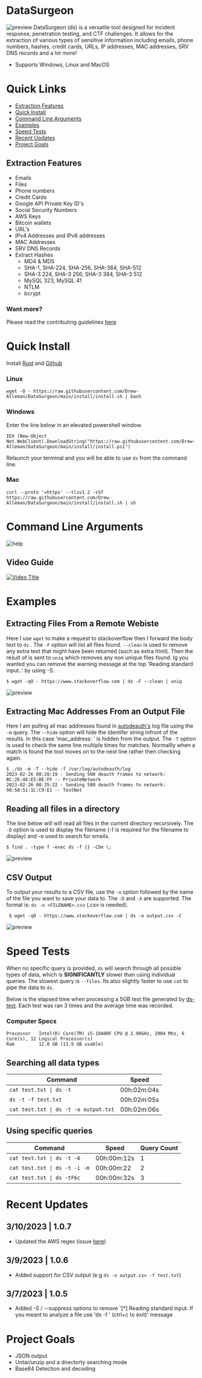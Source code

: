 # DataSurgeon
![preview](media/main.gif)
DataSurgeon (ds) is a versatile tool designed for incident response, penetration testing, and CTF challenges. It allows for the extraction of various types of sensitive information including emails, phone numbers, hashes, credit cards, URLs, IP addresses, MAC addresses, SRV DNS records and a lot more!

* Supports Windows, Linux and MacOS

# Quick Links
* [Extraction Features](#extraction-features )
* [Quick Install](#quick-install)
* [Command Line Arguments](#command-line-arguments)
* [Examples](#examples)
* [Speed Tests](#speed-tests)
* [Recent Updates](#recent-updates)
* [Project Goals](#project-goals)

## Extraction Features 
* Emails
* Files
* Phone numbers
* Credit Cards
* Google API Private Key ID's
* Social Security Numbers
* AWS Keys
* Bitcoin wallets
* URL's
* IPv4 Addresses and IPv6 addresses
* MAC Addresses
* SRV DNS Records
* Extract Hashes
    - MD4 & MD5
    - SHA-1, SHA-224, SHA-256, SHA-384, SHA-512
    - SHA-3 224, SHA-3 256, SHA-3 384, SHA-3 512
    - MySQL 323, MySQL 41
    - NTLM
    - bcrypt

### Want more? 
Please read the contributing guidelines [here](https://github.com/Drew-Alleman/DataSurgeon/blob/main/CONTRIBUTING.md#adding-a-new-regex--extraction-feature)

# Quick Install
Install [Rust](https://www.rust-lang.org/tools/install) and [Github](https://desktop.github.com/)
### Linux
```
wget -O - https://raw.githubusercontent.com/Drew-Alleman/DataSurgeon/main/install/install.sh | bash
```

### Windows 
Enter the line below in an elevated powershell window. 
```
IEX (New-Object Net.WebClient).DownloadString("https://raw.githubusercontent.com/Drew-Alleman/DataSurgeon/main/install/install.ps1")
```
Relaunch your terminal and you will be able to use ```ds``` from the command line.

### Mac
```
curl --proto '=https' --tlsv1.2 -sSf https://raw.githubusercontent.com/Drew-Alleman/DataSurgeon/main/install/install.sh | sh
```

# Command Line Arguments
![help](media/help_preview.PNG)
## Video Guide
[![Video Title](https://img.youtube.com/vi/LAb6kBOWHwg/0.jpg)](https://www.youtube.com/watch?v=LAb6kBOWHwg)
# Examples
## Extracting Files From a Remote Webiste
Here I use ```wget``` to make a request to stackoverflow then I forward the body text to ```ds``` . The ```-F``` option will list all files found. ```--clean``` is used to remove any extra text that might have been returned (such as extra html). Then the result of is sent to ```uniq``` which removes any non unique files found. Ig you wanted you can remove the warning message at the top 'Reading standard input..' by using -S.
```
$ wget -qO - https://www.stackoverflow.com | ds -F --clean | uniq
```
![preview](media/wget_preview.gif)

## Extracting Mac Addresses From an Output File
Here I am pulling all mac addresses found in [autodeauth's](https://github.com/Drew-Alleman/autodeauth) log file using the ```-m``` query. The ```--hide``` option will hide the identifer string infront of the results. In this case 'mac_address: ' is hidden from the output. The ```-T``` option is used to check the same line multiple times for matches. Normallly when a match is found the tool moves on to the next line rather then checking again. 
```
$ ./ds -m -T --hide -f /var/log/autodeauth/log     
2023-02-26 00:28:19 - Sending 500 deauth frames to network: BC:2E:48:E5:DE:FF -- PrivateNetwork
2023-02-26 00:35:22 - Sending 500 deauth frames to network: 90:58:51:1C:C9:E1 -- TestNet
```

## Reading all files in a directory
The line below will will read all files in the current directory recursively. The ```-D``` option is used to display the filename (-f is required for the filename to display) and -e used to search for emails.
```
$ find . -type f -exec ds -f {} -CDe \;
```
![preview](media/directory_search.gif)

## CSV Output
To output your results to a CSV file, use the ```-o``` option followed by the name of the file you want to save your data to. The ```-D``` and ```-X``` are supported. The format is: ```ds -o <FILENAME>.csv``` (.csv is needed). 
```
 $ wget -qO - https://www.stackoverflow.com | ds -o output.csv -C
```
![preview](media/csv_output.gif)


# Speed Tests
When no specific query is provided, ```ds``` will search through all possible types of data, which is <b>SIGNIFICANTLY</b> slower than using individual queries. The slowest query is ```--files```. Its also slightly faster to use ```cat``` to pipe the data to ```ds```. 

Below is the elapsed time when processing a 5GB test file generated by [ds-test](https://github.com/Drew-Alleman/ds-test). Each test was ran 3 times and the average time was recorded.

### Computer Specs 
```
Processor	Intel(R) Core(TM) i5-10400F CPU @ 2.90GHz, 2904 Mhz, 6 Core(s), 12 Logical Processor(s)
Ram         12.0 GB (11.9 GB usable)
```

## Searching all data types

Command         | Speed         
----------------|----------------
`cat test.txt \| ds -t` | 00h:02m:04s |
`ds -t -f test.txt` | 00h:02m:05s
`cat test.txt \| ds -t -o output.txt` | 00h:02m:06s

## Using specific queries

Command         | Speed          | Query Count
----------------|----------------|----------------
`cat test.txt \| ds -t -6` | 00h:00m:12s | 1
`cat test.txt \| ds -t -i -m` | 00h:00m:22 | 2
`cat test.txt \| ds -tF6c` | 00h:00m:32s | 3

# Recent Updates
## 3/10/2023 | 1.0.7
* Updated the AWS regex (issue [here](https://github.com/Drew-Alleman/DataSurgeon/issues/4))
## 3/9/2023 | 1.0.6
* Added support for CSV output (e.g ```ds -o output.csv -f test.txt```)
## 3/7/2023 | 1.0.5
* Added -S / --suppress options to remove '[*] Reading standard input. If you meant to analyze a file use 'ds -f <FILE>' (ctrl+c to exit)' message

# Project Goals
* JSON output
* Untar/unzip and a directorty searching mode
* Base64 Detection and decoding
